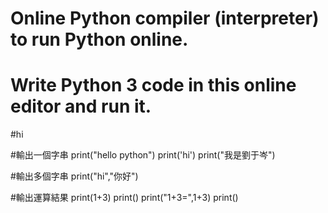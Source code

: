 # Online Python compiler (interpreter) to run Python online.
# Write Python 3 code in this online editor and run it.

#hi

#輸出一個字串
print("hello python")
print('hi')
print("我是劉于岑")

#輸出多個字串
print("hi","你好")

#輸出運算結果
print(1+3)
print()
print("1+3=",1+3)
print()